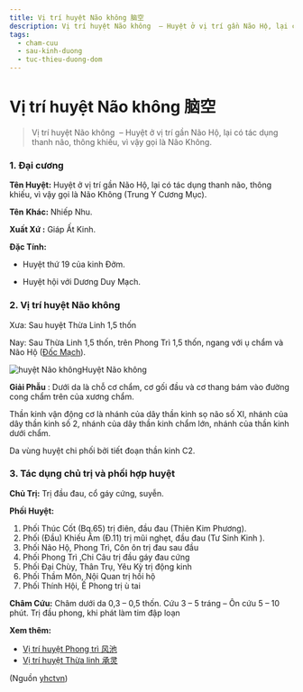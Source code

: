 ```yaml
---
title: Vị trí huyệt Não không 脑空
description: Vị trí huyệt Não không  – Huyệt ở vị trí gần Não Hộ, lại có tác dụng thanh não, thông khiếu, vì vậy gọi là Não Không.
tags:
  - cham-cuu
  - sau-kinh-duong
  - tuc-thieu-duong-dom
---
```


# Vị trí huyệt Não không 脑空 

> Vị trí huyệt Não không  – Huyệt ở vị trí gần Não Hộ, lại có tác dụng thanh não, thông khiếu, vì vậy gọi là Não Không.

### 1. Đại cương

**Tên Huyệt:** Huyệt ở vị trí gần Não Hộ, lại có tác dụng thanh não, thông khiếu, vì vậy gọi là Não Không (Trung Y Cương Mục).

**Tên** **Khác:** Nhiếp Nhu.

**Xuất Xứ :** Giáp Ất Kinh.

**Đặc Tính:**

+ Huyệt thứ 19 của kinh Đởm.

+ Huyệt hội với Dương Duy Mạch.

### 2. Vị trí huyệt Não không

Xưa: Sau huyệt Thừa Linh 1,5 thốn

Nay: Sau Thừa Linh 1,5 thốn, trên Phong Trì 1,5 thốn, ngang với ụ chẩm và Não Hộ ([Đốc Mạch](/yhctvn/dai-cuong-mach-doc)).

![huyệt Não không](/imgs/yhctvn/huyet-nao-khong-300x169.jpg)Huyệt Não không

**Giải Phẫu** : Dưới da là chỗ cơ chẩm, cơ gối đầu và cơ thang bám vào đường cong chẩm trên của xương chẩm.

Thần kinh vận động cơ là nhánh của dây thần kinh sọ não số XI, nhánh của dây thần kinh số 2, nhánh của dây thần kinh chẩm lớn, nhánh của thần kinh dưới chẩm.

Da vùng huyệt chi phối bởi tiết đoạn thần kinh C2.

### 3. Tác dụng chủ trị và phối hợp huyệt

**Chủ Trị:** Trị đầu đau, cổ gáy cứng, suyễn.

**Phối Huyệt:**

1. Phối Thúc Cốt (Bq.65) trị điên, đầu đau (Thiên Kim Phương).
2. Phối (Đầu) Khiếu Âm (Đ.11) trị mũi nghẹt, đầu đau (Tư Sinh Kinh ).
3. Phối Não Hộ, Phong Trì, Côn ôn trị đau sau đầu
4. Phối Phong Trì ,Chi Câu trị đầu gáy đau cứng
5. Phối Đại Chùy, Thân Trụ, Yêu Kỳ trị động kinh
6. Phối Thầm Môn, Nội Quan trị hồi hộ
7. Phối Thính Hội, Ế Phong trị ù tai

**Châm Cứu:** Châm dưới da 0,3 – 0,5 thốn. Cứu 3 – 5 tráng – Ôn cứu 5 – 10 phút. Trị đầu phong, khi phát làm tim đập loạn

**Xem thêm:**

* [Vị trí huyệt Phong trì 风池](/yhctvn/vi-tri-huyet-phong-tri-%e9%a3%8e%e6%b1%a0)
* [Vị trí huyệt Thừa linh 承灵](/yhctvn/vi-tri-huyet-thua-linh-%e6%89%bf%e7%81%b5)

(Nguồn <a href="https://yhctvn.com/vi-tri-huyet-nao-khong-脑空/" target="_blank">yhctvn</a>)
